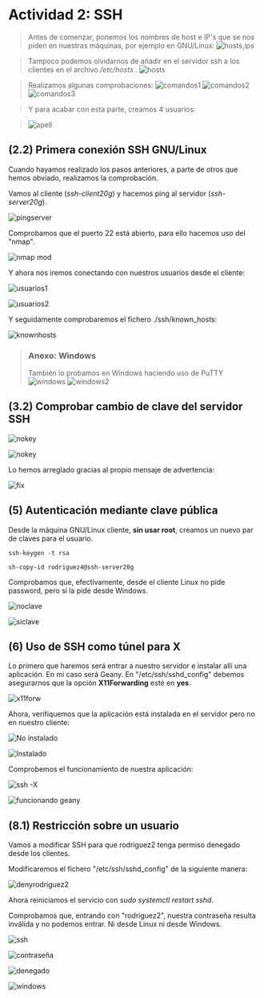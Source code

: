 # Actividad 2: SSH

>Antes de comenzar, ponemos los nombres de host e IP's que se nos piden en nuestras máquinas, por ejemplo en GNU/Linux:
>![hosts,ips](img/1hostnameeip.png)

>Tampoco podemos olvidarnos de añadir en el servidor ssh a los clientes en el archivo */etc/hosts* .
>![hosts](img/2clientesanadiralhosts.png)

>Realizamos algunas comprobaciones:
>![comandos1](img/4comandoparte1.png)
>![comandos2](img/4comandosparte2.png)
>![comandos3](img/4comandosparte3.png)

>Y para acabar con esta parte, creamos 4 usuarios:

>![apell](img/3usuariosenserver.png)

## (2.2) Primera conexión SSH GNU/Linux
Cuando hayamos realizado los pasos anteriores, a parte de otros que hemos obviado, realizamos la comprobación.

Vamos al cliente (*ssh-client20g*) y hacemos ping al servidor (*ssh-server20g*).

![pingserver](img/6pingaserver.png)

Comprobamos que el puerto 22 está abierto, para ello hacemos uso del "nmap".

![nmap mod](img/7comprobacionnmap.png)

Y ahora nos iremos conectando con nuestros usuarios desde el cliente:

![usuarios1](img/8sshrodriguez12.png)

![usuarios2](img/8sshrodriguez34.png)

Y seguidamente comprobaremos el fichero ./ssh/known_hosts:

![knownhosts](img/9hostconocidos.png)
>### Anexo: Windows
>También lo probamos en Windows haciendo uso de PuTTY
> ![windows](img/10putty.png)
> ![windows2](img/11putyfuncionando.png)

## (3.2) Comprobar cambio de clave del servidor SSH
![nokey](img/12nokey.png)

![nokey](img/12nokey2.png)

Lo hemos arreglado gracias al propio mensaje de advertencia:

![fix](img/13arr.png)
## (5) Autenticación mediante clave pública
Desde la máquina GNU/Linux cliente, **sin usar root**, creamos un nuevo par de claves para el usuario.
```
ssh-keygen -t rsa

sh-copy-id rodriguez4@ssh-server20g
```

Comprobamos que, efectivamente, desde el cliente Linux no pide password, pero sí la pide desde Windows.

![noclave](img/14nopideclavedesdelinux.png)

![siclave](img/14sipidewin.png)

## (6) Uso de SSH como túnel para X
Lo primero que haremos será entrar a nuestro servidor e instalar allí una aplicación. En mi caso será Geany.
En "/etc/ssh/sshd_config" debemos asegurarnos que la opción **X11Forwarding** esté en **yes**.

![x11forw](img/15tunel.png)

Ahora, verifiquemos que la aplicación está instalada en el servidor pero no en nuestro cliente:

![No instalado](img/15noinst.png)

![Instalado](img/15inst.png)

Comprobemos el  funcionamiento de nuestra aplicación:

![ssh -X](img/16remota.png)

![funcionando geany](img/16geany.png)
## (8.1) Restricción sobre un usuario
Vamos a modificar SSH para que rodriguez2 tenga permiso denegado desde los clientes.

Modificaremos el fichero "/etc/ssh/sshd_config" de la siguiente manera:

![denyrodriguez2](img/17denyrod2.png)

Ahora reiniciamos el servicio con *sudo systemctl restart sshd*.

Comprobamos que, entrando con "rodriguez2", nuestra contraseña resulta inválida y no podemos entrar. Ni desde Linux ni desde Windows.

![ssh](img/18deny.png)

![contraseña](img/19pass.png)

![denegado](img/19pass1_5.png)

![windows](img/19pass2.png)
